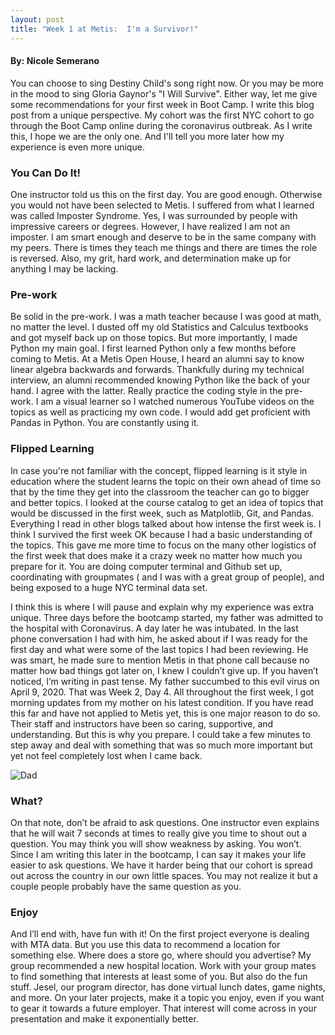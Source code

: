 ```yaml
---
layout: post
title: "Week 1 at Metis:  I'm a Survivor!"
---
```


#### By: Nicole Semerano


You can choose to sing Destiny Child's song right now.  Or you may be more in the mood to sing Gloria Gaynor's "I Will Survive".  Either way, let me give some recommendations for your first week in Boot Camp. I write this blog post from a unique perspective. My cohort was the first NYC cohort to go through the Boot Camp online during the coronavirus outbreak. As I write this, I hope we are the only one. And I'll tell you more later how my experience is even more unique.

### You Can Do It!

One instructor told us this on the first day. You are good enough. Otherwise you would not have been selected to Metis.  I suffered from what I learned was called Imposter Syndrome. Yes, I was surrounded by people with impressive careers or degrees. However, I have realized I am not an imposter.  I am smart enough and deserve to be in the same company with my peers.  There is times they teach me things and there are times the role is reversed.  Also, my grit, hard work, and determination make up for anything I may be lacking.

### Pre-work

Be solid in the pre-work.  I was a math teacher because I was good at math, no matter the level.  I dusted off my old Statistics and Calculus textbooks and got myself back up on those topics.  But more importantly, I made Python my main goal.  I first learned Python only a few months before coming to Metis.  At a Metis Open House, I heard an alumni say to know linear algebra backwards and forwards. Thankfully during my technical interview, an alumni recommended knowing Python like the back of your hand.  I agree with the latter.  Really practice the coding style in the pre-work.  I am a visual learner so I watched numerous YouTube videos on the topics as well as practicing my own code.  I would add get proficient with Pandas in Python.  You are constantly using it.  

### Flipped Learning  

In case you're not familiar with the concept, flipped learning is it style in education where the student learns the topic on their own ahead of time so that by the time they get into the classroom the teacher can go to bigger and better topics. I looked at the course catalog to get an idea of topics that would be discussed in the first week, such as Matplotlib, Git, and Pandas. Everything I read in other blogs talked about how intense the first week is. I think I survived the first week OK because I had a basic understanding of the topics. This gave me more time to focus on the many other logistics of the first week that does make it a crazy week no matter how much you prepare for it.  You are doing computer terminal and Github set up, coordinating with groupmates ( and I was with a great group of people), and being exposed to a huge NYC terminal data set.

   

I think this is where I will pause and explain why my experience was extra unique.  Three days before the bootcamp started, my father was admitted to the hospital with Coronavirus.  A day later he was intubated.  In the last phone conversation I had with him, he asked about if I was ready for the first day and what were some of the last topics I had been reviewing.  He was smart, he made sure to mention Metis in that phone call because no matter how bad things got later on, I knew I couldn’t give up.  If you haven’t noticed, I’m writing in past tense.  My father succumbed to this evil virus on April 9, 2020.  That was Week 2, Day 4.  All throughout the first week, I got morning updates from my mother on his latest condition.  If you have read this far and have not applied to Metis yet, this is one major reason to do so.  Their staff and instructors have been so caring, supportive, and understanding.  But this is why you prepare. I could take a few minutes to step away and deal with something that was so much more important but yet not feel completely lost when I came back. 


![Dad](http://dadnme.jpg "Dad and I")


   

### What?
On that note, don’t be afraid to ask questions.  One instructor even explains that he will wait 7 seconds at times to really give you time to shout out a question.  You may think you will show weakness by asking.  You won’t.  Since I am writing this later in the bootcamp, I can say it makes your life easier to ask questions.  We have it harder being that our cohort is spread out across the country in our own little spaces.  You may not realize it but a couple people probably have the same question as you.   

### Enjoy

And I’ll end with, have fun with it!  On the first project everyone is dealing with MTA data.  But you use this data to recommend a location for something else.  Where does a store go, where should you advertise? My group recommended a new hospital location.  Work with your group mates to find something that interests at least some of you.  But also do the fun stuff.  Jesel, our program director, has done virtual lunch dates, game nights, and more.  On your later projects, make it a topic you enjoy, even if you want to gear it towards a future employer.  That interest will come across in your presentation and make it exponentially better.
